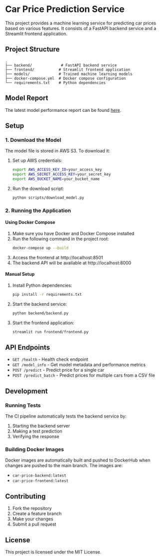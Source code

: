 # Car Price Prediction Service

This project provides a machine learning service for predicting car prices based on various features. It consists of a FastAPI backend service and a Streamlit frontend application.

## Project Structure

```
.
├── backend/             # FastAPI backend service
├── frontend/           # Streamlit frontend application
├── models/             # Trained machine learning models
├── docker-compose.yml  # Docker compose configuration
└── requirements.txt    # Python dependencies
```

## Model Report

The latest model performance report can be found [here](model_report.md).

## Setup

### 1. Download the Model

The model file is stored in AWS S3. To download it:

1. Set up AWS credentials:
   ```bash
   export AWS_ACCESS_KEY_ID=your_access_key
   export AWS_SECRET_ACCESS_KEY=your_secret_key
   export AWS_BUCKET_NAME=your_bucket_name
   ```

2. Run the download script:
   ```bash
   python scripts/download_model.py
   ```

### 2. Running the Application

#### Using Docker Compose

1. Make sure you have Docker and Docker Compose installed
2. Run the following command in the project root:
   ```bash
   docker-compose up --build
   ```
3. Access the frontend at http://localhost:8501
4. The backend API will be available at http://localhost:8000

#### Manual Setup

1. Install Python dependencies:
   ```bash
   pip install -r requirements.txt
   ```

2. Start the backend service:
   ```bash
   python backend/backend.py
   ```

3. Start the frontend application:
   ```bash
   streamlit run frontend/frontend.py
   ```

## API Endpoints

- `GET /health` - Health check endpoint
- `GET /model_info` - Get model metadata and performance metrics
- `POST /predict` - Predict price for a single car
- `POST /predict_batch` - Predict prices for multiple cars from a CSV file

## Development

### Running Tests

The CI pipeline automatically tests the backend service by:
1. Starting the backend server
2. Making a test prediction
3. Verifying the response

### Building Docker Images

Docker images are automatically built and pushed to DockerHub when changes are pushed to the main branch. The images are:
- `car-price-backend:latest`
- `car-price-frontend:latest`

## Contributing

1. Fork the repository
2. Create a feature branch
3. Make your changes
4. Submit a pull request

## License

This project is licensed under the MIT License.
